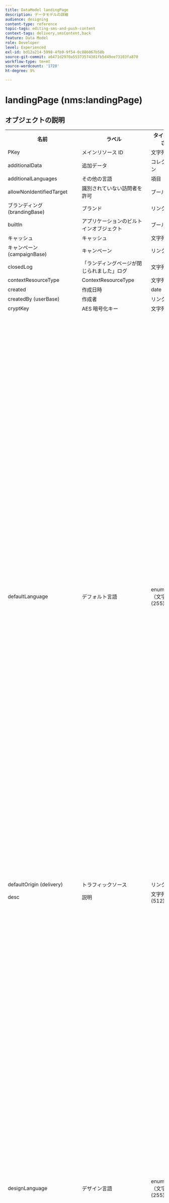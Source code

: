 ```yaml
---
title: DataModel landingPage
description: データモデルの詳細
audience: designing
content-type: reference
topic-tags: editing-sms-and-push-content
context-tags: delivery,smsContent,back
feature: Data Model
role: Developer
level: Experienced
exl-id: bd12a214-5998-4fb9-9f54-0c886067b58b
source-git-commit: a6471d2970a55373574301fb5d49ee73103fa870
workflow-type: tm+mt
source-wordcount: '1728'
ht-degree: 9%

---
```


# landingPage (nms:landingPage)

## オブジェクトの説明

<table>
      <tr>
         <th>名前</th>
         <th>ラベル</th>
         <th>タイプ（長さ）</th>
         <th>列挙値</th>
      </tr>
      <tr>
         <td>PKey</td>
         <td>メインリソース ID</td>
         <td>文字列 </td>
         <td> </td>
      </tr>
      <tr>
         <td>additionalData</td>
         <td>追加データ</td>
         <td>コレクション </td>
         <td> </td>
      </tr>
      <tr>
         <td>additionalLanguages</td>
         <td>その他の言語</td>
         <td>項目 </td>
         <td> </td>
      </tr>
      <tr>
         <td>allowNonIdentifiedTarget</td>
         <td>識別されていない訪問者を許可</td>
         <td>ブール値 </td>
         <td> </td>
      </tr>
      <tr>
         <td>ブランディング (brandingBase)</td>
         <td>ブランド</td>
         <td>リンク </td>
         <td> </td>
      </tr>
      <tr>
         <td>builtIn</td>
         <td>アプリケーションのビルトインオブジェクト</td>
         <td>ブール値 </td>
         <td> </td>
      </tr>
      <tr>
         <td>キャッシュ</td>
         <td>キャッシュ</td>
         <td>文字列 </td>
         <td> </td>
      </tr>
      <tr>
         <td>キャンペーン (campaignBase)</td>
         <td>キャンペーン</td>
         <td>リンク </td>
         <td> </td>
      </tr>
      <tr>
         <td>closedLog</td>
         <td>「ランディングページが閉じられました」ログ</td>
         <td>文字列 </td>
         <td> </td>
      </tr>
      <tr>
         <td>contextResourceType</td>
         <td>ContextResourceType</td>
         <td>文字列 </td>
         <td> </td>
      </tr>
      <tr>
         <td>created</td>
         <td>作成日時</td>
         <td>date </td>
         <td> </td>
      </tr>
      <tr>
         <td>createdBy (userBase)</td>
         <td>作成者</td>
         <td>リンク </td>
         <td> </td>
      </tr>
      <tr>
         <td>cryptKey</td>
         <td>AES 暗号化キー</td>
         <td>文字列 (64)</td>
         <td> </td>
      </tr>
      <tr>
         <td>defaultLanguage</td>
         <td>デフォルト言語</td>
         <td>enumeration（文字列） (255)</td>
         <td>
            <ul>
               <li>ギリシャ語 — el - el</li>
               <li>英語 — en - en</li>
               <li>中国語 — zh - zh</li>
               <li>フランス語（フランス） — fr_FR - fr_FR</li>
               <li>ベトナム語 — vi - vi</li>
               <li>ポルトガル語（ポルトガル） — pt_PT - pt_PT</li>
               <li>イタリア語（イタリア） — it_IT - it_IT</li>
               <li>イタリア語 — it - it</li>
               <li>オランダ語（ベルギー） — nl_BE - nl_BE</li>
               <li>ノルウェー語（ノルウェー） — no_NO - no_NO</li>
               <li>オランダ語（オランダ） — nl_NL - nl_NL</li>
               <li>アラビア語 — ar - ar</li>
               <li>英語（米国） — en_US - en_US</li>
               <li>アイルランド語 — ga - ga</li>
               <li>チェコ語 — cs - cs</li>
               <li>エストニア語 — et - et</li>
               <li>インドネシア語 — id - id</li>
               <li>スペイン語 — es - es</li>
               <li>ロシア語 — ru - ru</li>
               <li>オランダ語 — nl - nl</li>
               <li>ワロン語 — wa - wa</li>
               <li>ポルトガル語 — pt - pt</li>
               <li>フランス語（ベルギー） — fr_BE - fr_BE</li>
               <li>ラトビア語 — lv - lv</li>
               <li>リトアニア語 — lt - lt</li>
               <li>タイ語 — 木 — 木</li>
               <li>英語（英国） — en_GB - en_GB</li>
               <li>フランス語 — fr - fr</li>
               <li>ポルトガル語（ブラジル） — pt_BR - pt_BR</li>
               <li>ドイツ語 — de - de</li>
               <li>デンマーク語 — da - da</li>
               <li>フィンランド語 — fi - fi</li>
               <li>ハンガリー語 — hu - hu</li>
               <li>スウェーデン語（フィンランド） — sv_FI - sv_FI</li>
               <li>日本語 — ja - ja</li>
               <li>ヘブライ語 — he - he</li>
               <li>韓国語 — ko - ko</li>
               <li>スウェーデン語 — sv - sv</li>
               <li>スウェーデン語（スウェーデン語） — sv_SE - sv_SE</li>
               <li>スロバキア語 — sk - sk</li>
               <li>マルタ語 — mt - mt</li>
               <li>イタリア語（スイス） — it_CH - it_CH</li>
               <li>ポーランド語 — pl - pl</li>
               <li>スロベニア語 — sl - sl</li>
               <li>無効な値 — __Invalid_value__ - __Invalid_value__</li>
            </ul>
         </td>
      </tr>
      <tr>
         <td>defaultOrigin (delivery)</td>
         <td>トラフィックソース</td>
         <td>リンク </td>
         <td> </td>
      </tr>
      <tr>
         <td>desc</td>
         <td>説明</td>
         <td>文字列 (512)</td>
         <td> </td>
      </tr>
      <tr>
         <td>designLanguage</td>
         <td>デザイン言語</td>
         <td>enumeration（文字列） (255)</td>
         <td>
            <ul>
               <li>ギリシャ語 — el - el</li>
               <li>英語 — en - en</li>
               <li>中国語 — zh - zh</li>
               <li>フランス語（フランス） — fr_FR - fr_FR</li>
               <li>ベトナム語 — vi - vi</li>
               <li>ポルトガル語（ポルトガル） — pt_PT - pt_PT</li>
               <li>イタリア語（イタリア） — it_IT - it_IT</li>
               <li>イタリア語 — it - it</li>
               <li>オランダ語（ベルギー） — nl_BE - nl_BE</li>
               <li>ノルウェー語（ノルウェー） — no_NO - no_NO</li>
               <li>オランダ語（オランダ） — nl_NL - nl_NL</li>
               <li>アラビア語 — ar - ar</li>
               <li>英語（米国） — en_US - en_US</li>
               <li>アイルランド語 — ga - ga</li>
               <li>チェコ語 — cs - cs</li>
               <li>エストニア語 — et - et</li>
               <li>インドネシア語 — id - id</li>
               <li>スペイン語 — es - es</li>
               <li>ロシア語 — ru - ru</li>
               <li>オランダ語 — nl - nl</li>
               <li>ワロン語 — wa - wa</li>
               <li>ポルトガル語 — pt - pt</li>
               <li>フランス語（ベルギー） — fr_BE - fr_BE</li>
               <li>ラトビア語 — lv - lv</li>
               <li>リトアニア語 — lt - lt</li>
               <li>タイ語 — 木 — 木</li>
               <li>英語（英国） — en_GB - en_GB</li>
               <li>フランス語 — fr - fr</li>
               <li>ポルトガル語（ブラジル） — pt_BR - pt_BR</li>
               <li>ドイツ語 — de - de</li>
               <li>デンマーク語 — da - da</li>
               <li>フィンランド語 — fi - fi</li>
               <li>ハンガリー語 — hu - hu</li>
               <li>スウェーデン語（フィンランド） — sv_FI - sv_FI</li>
               <li>日本語 — ja - ja</li>
               <li>ヘブライ語 — he - he</li>
               <li>韓国語 — ko - ko</li>
               <li>スウェーデン語 — sv - sv</li>
               <li>スウェーデン語（スウェーデン語） — sv_SE - sv_SE</li>
               <li>スロバキア語 — sk - sk</li>
               <li>マルタ語 — mt - mt</li>
               <li>イタリア語（スイス） — it_CH - it_CH</li>
               <li>ポーランド語 — pl - pl</li>
               <li>スロベニア語 — sl - sl</li>
               <li>無効な値 — __Invalid_value__ - __Invalid_value__</li>
            </ul>
         </td>
      </tr>
      <tr>
         <td>dynamicService</td>
         <td>動的サービス</td>
         <td>ブール値 </td>
         <td> </td>
      </tr>
      <tr>
         <td>終了</td>
         <td>有効期限</td>
         <td>date </td>
         <td> </td>
      </tr>
      <tr>
         <td>errorContextResourceType</td>
         <td>ErrorContextResourceType</td>
         <td>文字列 </td>
         <td> </td>
      </tr>
      <tr>
         <td>errorPage</td>
         <td>エラーページ</td>
         <td>項目 </td>
         <td> </td>
      </tr>
      <tr>
         <td>geoUnit (geoUnitBase)</td>
         <td>地理的単位</td>
         <td>リンク </td>
         <td> </td>
      </tr>
      <tr>
         <td>htmlPage</td>
         <td>ページ</td>
         <td>コレクション </td>
         <td> </td>
      </tr>
      <tr>
         <td>identificationByUrlParam</td>
         <td>URL パラメーターによる識別</td>
         <td>ブール値 </td>
         <td> </td>
      </tr>
      <tr>
         <td>inactiveUrlRedirection</td>
         <td>リダイレクト URL</td>
         <td>文字列 (4096)</td>
         <td> </td>
      </tr>
      <tr>
         <td>isExternal</td>
         <td>外部リソースです</td>
         <td>ブール値 </td>
         <td> </td>
      </tr>
      <tr>
         <td>isTemplate</td>
         <td>テンプレート</td>
         <td>ブール値 </td>
         <td> </td>
      </tr>
      <tr>
         <td>ジョブ</td>
         <td>ジョブ</td>
         <td>コレクション </td>
         <td> </td>
      </tr>
      <tr>
         <td>jobLogs</td>
         <td>ログ</td>
         <td>コレクション </td>
         <td> </td>
      </tr>
      <tr>
         <td>label</td>
         <td>ラベル</td>
         <td>文字列 (128)</td>
         <td> </td>
      </tr>
      <tr>
         <td>lastModified</td>
         <td>最終変更日</td>
         <td>date </td>
         <td> </td>
      </tr>
      <tr>
         <td>loadingFilter (queryFilterBase)</td>
         <td>キーを読み込み中</td>
         <td>リンク </td>
         <td> </td>
      </tr>
      <tr>
         <td>loadingFilterMapping</td>
         <td>読み込みキーのパラメーター</td>
         <td>コレクション </td>
         <td> </td>
      </tr>
      <tr>
         <td>logicalStatus</td>
         <td>実行ステータス</td>
         <td>enumeration（文字列） (255)</td>
         <td>
            <ul>
               <li>進行中 — 開始 — 開始済み</li>
               <li>編集 — エディション — エディション</li>
               <li>完了 — 完了 — 終了</li>
               <li>警告 — 警告 — 警告</li>
               <li>エラー — エラー — エラー</li>
               <li>無効な値 — __Invalid_value__ - __Invalid_value__</li>
            </ul>
         </td>
      </tr>
      <tr>
         <td>messageAction</td>
         <td>メッセージの送信を開始</td>
         <td>ブール値 </td>
         <td> </td>
      </tr>
      <tr>
         <td>messageActionDelivery (deliveryMCTemplateBase)</td>
         <td>トランザクションメッセージ</td>
         <td>リンク </td>
         <td> </td>
      </tr>
      <tr>
         <td>modifiedBy (userBase)</td>
         <td>変更者</td>
         <td>リンク </td>
         <td> </td>
      </tr>
      <tr>
         <td>name</td>
         <td>ID</td>
         <td>文字列 (64)</td>
         <td> </td>
      </tr>
      <tr>
         <td>orgUnit (orgUnitBase)</td>
         <td>組織単位</td>
         <td>リンク </td>
         <td> </td>
      </tr>
      <tr>
         <td>事前入力</td>
         <td>訪問者データをプリロード</td>
         <td>ブール値 </td>
         <td> </td>
      </tr>
      <tr>
         <td>プログラム (programBase)</td>
         <td>プログラム</td>
         <td>リンク </td>
         <td> </td>
      </tr>
      <tr>
         <td>publicUrl</td>
         <td>パブリック URL</td>
         <td>文字列 </td>
         <td> </td>
      </tr>
      <tr>
         <td>publicationDate</td>
         <td>公開日</td>
         <td>date </td>
         <td> </td>
      </tr>
      <tr>
         <td>reconciliationFilter (queryFilterBase)</td>
         <td>紐付けキー</td>
         <td>リンク </td>
         <td> </td>
      </tr>
      <tr>
         <td>reconciliationFilterMapping</td>
         <td>紐付けキーのパラメーター</td>
         <td>コレクション </td>
         <td> </td>
      </tr>
      <tr>
         <td>reconciliationUpdateStrategy</td>
         <td>更新方法</td>
         <td>列挙（バイト） </td>
         <td>
            <ul>
               <li>更新 — updateTarget - 1</li>
               <li>未認証 — 未認証 — 0</li>
               <li>無効な値 — __Invalid_value__ - __Invalid_value__</li>
            </ul>
         </td>
      </tr>
      <tr>
         <td>service (serviceBase)</td>
         <td>購読サービス</td>
         <td>リンク </td>
         <td> </td>
      </tr>
      <tr>
         <td>specificAction</td>
         <td>特定のアクション</td>
         <td>列挙（バイト） </td>
         <td>
            <ul>
               <li>ブラックリスト — blackList - 3</li>
               <li>特定のアクションなし — なし — 0</li>
               <li>購読解除 — 購読解除 — 2</li>
               <li>無効な値 — __Invalid_value__ - __Invalid_value__</li>
               <li>購読 — 購読 — 1</li>
            </ul>
         </td>
      </tr>
      <tr>
         <td>開始</td>
         <td>デプロイ日</td>
         <td>date </td>
         <td> </td>
      </tr>
      <tr>
         <td>都道府県</td>
         <td>ステータス</td>
         <td>列挙（バイト） </td>
         <td>
            <ul>
               <li>編集 — 編集 — 0</li>
               <li>公開に失敗しました — 失敗 — 99</li>
               <li>クローズ済 — クローズ済 — 20</li>
               <li>無効な値 — __Invalid_value__ - __Invalid_value__</li>
               <li>オンライン — 開封済み — 10</li>
            </ul>
         </td>
      </tr>
      <tr>
         <td>targetResource</td>
         <td>ターゲティングディメンション</td>
         <td>文字列 (255)</td>
         <td> </td>
      </tr>
      <tr>
         <td>template (landingPage)</td>
         <td>ランディングページテンプレート</td>
         <td>リンク </td>
         <td> </td>
      </tr>
      <tr>
         <td>testUrl</td>
         <td>テスト URL</td>
         <td>文字列 </td>
         <td> </td>
      </tr>
      <tr>
         <td>thumbnail</td>
         <td>サムネイル</td>
         <td>文字列 (255)</td>
         <td> </td>
      </tr>
      <tr>
         <td>タイムゾーン</td>
         <td>タイムゾーン</td>
         <td>enumeration（文字列） (64)</td>
         <td>
            <ul>
               <li>(GMT-02:00) 中部大西洋 — 大西洋 — 大西洋南ジョージア — 大西洋/サウスジョージア</li>
               <li>(GMT+02:00) アンマン — アジア_アンマン — アジア/アンマン</li>
               <li>(GMT-03:00) ブラジ — アメリカ_サンパウロ — アメリカ/サンパウロ</li>
               <li>(GMT+06:00) アスタナ、ダッカ — アジア_ダッカ — アジア/ダッカ</li>
               <li>(GMT+06:00) ノボシビルスク — アジア_ノボシビルスク — アジア/ノボシビルスク</li>
               <li>(GMT+02:00) ウィントフック — Africa_Winthoek — アフリカ/ウィントフック</li>
               <li>(GMT+04:00) コーカサス、エレバン — アジア_エレバン — アジア/エレバン</li>
               <li>(GMT-04:00) マナウス — アメリカ_マナウス — アメリカ/マナウス</li>
               <li>(GMT+03:30) テヘラン — アジア_テヘラン — アジア/テヘラン</li>
               <li>(GMT+12:00) オークランド、ウェリントン — 太平洋_オークランド — 太平洋/オークランド</li>
               <li>(GMT+02:00) エルサレム — アジア_エルサレム — アジア/エルサレム</li>
               <li>(GMT+03:00) モスクワ、サンクトペテルブルグ、ボルゴグラード — ヨーロッパ_モスクワ — ヨーロッパ/モスクワ</li>
               <li>(GMT+09:30) アデレード — オーストラリア_アデレード — オーストラリア/アデレード</li>
               <li>(GMT+10:00) キャンベラ、メルボルン、シドニー — オーストラリア_キャンベラ — オーストラリア/キャンベラ</li>
               <li>(GMT+08:00) パース — オーストラリア_パース — オーストラリア/パース</li>
               <li>(GMT+09:00) ヤクーツク — アジア_ヤクーツク — アジア/ヤクーツク</li>
               <li>(GMT-10:00) ハワイ — 太平洋_ホノルル — 太平洋/ホノルル</li>
               <li>(GMT+04:00) バクー — アジア_バクー — アジア/バクー</li>
               <li>(GMT+10:00) ウラジオストク — アジア_ウラジオストク — アジア/ウラジオストク</li>
               <li>(GMT+09:00) ソウル — アジアソウル — アジア/ソウル</li>
               <li>(GMT+01:00) サラエボ、スコピエ、ソフィア、ワルシャワ、ザグレブ — ヨーロッパ_サラエボ — ヨーロッパ/サラエボ</li>
               <li>サーバーのタイムゾーン — _server_ - _server_</li>
               <li>(GMT+04:00) アブダビ、マスカット — アジア_マスカット — アジア/マスカット</li>
               <li>(GMT+08:00) クアラルンプール、シンガポール — アジア_クアラルンプール — アジア/クアラルンプール</li>
               <li>(GMT+09:00) 大阪、札幌、東京 — アジア_東京 — アジア/東京</li>
               <li>(GMT+10:00) ブリスベン — オーストラリア_ブリスベン — オーストラリア/ブリスベン</li>
               <li>(GMT+05:30) スリジャヤワルデネプラ — アジア_コロンボ — アジア/コロンボ</li>
               <li>(GMT+02:00) ハラレ、プレトリア — アフリカハラレ — アフリカ/ハラレ</li>
               <li>(GMT+08:00) Oulan-Bator - Asia_Ulan_Bator — アジア/Ulan_Bator</li>
               <li>(GMT-02:00) グリニッジ標準時 — 2 時間 — Gmt_m2 - Etc/GMT+2</li>
               <li>(GMT-03:00) グリニッジ標準時 — 3 時間 — Gmt_m3 - Etc/GMT+3</li>
               <li>(GMT-01:00) グリニッジ標準時 — 1 時間 — Gmt_m1 - Etc/GMT+1</li>
               <li>(GMT-06:00) グリニッジ標準時 — 6 時間 — Gmt_m6 - Etc/GMT+6</li>
               <li>(GMT-07:00) グリニッジ標準時 — 7 時間 — Gmt_m7 - Etc/GMT+7</li>
               <li>(GMT-04:00) グリニッジ標準時 — 4 時間 — Gmt_m4 - Etc/GMT+4</li>
               <li>(GMT) カサブランカ — アフリカ_カサブランカ — アフリカ/カサブランカ</li>
               <li>(GMT+05:30) コルカタ、チェンナイ、ムンバイ、ニューデリー — Asia_Kolkata — アジア/コルカタ</li>
               <li>(GMT-11:00) グリニッジ標準時 — 11 時間 — Gmt_m11 - Etc/GMT+11</li>
               <li>(GMT-09:00) グリニッジ標準時 — 9 時間 — Gmt_m9 - Etc/GMT+9</li>
               <li>(GMT-03:30) ニューファンドランド — アメリカ_セントジョンズ — アメリカ/セントジョンズ</li>
               <li>デフォルト — _inherit_ - _inherit_</li>
               <li>(GMT+03:00) グリニッジ標準時+ 3 時間 — Gmt_p3 - Etc/GMT-3</li>
               <li>(GMT-04:30) カラカス — アメリカ_カラカス — アメリカ/カラカス</li>
               <li>(GMT+01:00) アムステルダム、ベルリン、ベルン、ローマ、ストックホルム、ウィーン — ヨーロッパ_ベルリン — ヨーロッパ/ベルリン</li>
               <li>(GMT-07:00) チワワ、ラパス、マサトラン — アメリカ_チワワ — アメリカ/チワワ</li>
               <li>(GMT+03:00) ナイロビ — アフリカ_ナイロビ — アフリカ/ナイロビ</li>
               <li>(GMT-04:00) アスンシオン — アメリカ_アスンシオン — アメリカ/アスンシオン</li>
               <li>(GMT+03:00) バグダッド — アジア_バグダッド — アジア/バグダッド</li>
               <li>(GMT-10:00) グリニッジ標準時 — 10 時間 — Gmt_m10 - Etc/GMT+10</li>
               <li>(GMT-03:00) グリーンランド — アメリカ_ゴットハブ — アメリカ/ゴットハブ</li>
               <li>(GMT+02:00) ダマス — アジア_ダマスカス — アジア/ダマスカス</li>
               <li>(GMT-11:00) サモア — 太平洋サモア — 太平洋/サモア</li>
               <li>(GMT-05:00) ボゴタ、リマ、キト — アメリカ_ボゴタ — アメリカ/ボゴタ</li>
               <li>(GMT+01:00) ブリュッセル、コペンハーゲン、マドリード、パリ — ヨーロッパ_パリ — ヨーロッパ/パリ</li>
               <li>(GMT+08:00) 北京、重慶、香港、ウルムチ — アジア_上海 — アジア/上海</li>
               <li>(GMT+12:00) フィジー — 太平洋_フィジー — 太平洋/フィジー</li>
               <li>(GMT+02:00) アテネ、イスタンブール、ミンスク — ヨーロッパ_アテネ — ヨーロッパ/アテネ</li>
               <li>(GMT+04:00) トビリシ — アジア_トビリシ — アジア/トビリシ</li>
               <li>無効な値 — __Invalid_value__ - __Invalid_value__</li>
               <li>(GMT+05:45) カトマンズ — アジア_カトマンズ — アジア/カトマンズ</li>
               <li>(GMT-05:00) インディアナ州（東部） - America_Indianapolis — アメリカ/インディアナポリス</li>
               <li>(GMT-01:00) カーボベルデ諸島 — 大西洋_カーボベルデ — 大西洋/カーボベルデ</li>
               <li>(GMT+04:00) ポートルイス — インド洋_モーリシャス — インド洋/モーリシャス</li>
               <li>(GMT+08:00) 台北 — アジア_台北 — アジア/台北</li>
               <li>データベースのタイムゾーン — _wdbc_ - _wdbc_</li>
               <li>(GMT+06:30) ラングーン — アジア_ラングーン — アジア/ラングーン</li>
               <li>(GMT+11:00) マガダン、ソロモン諸島、ニューカレドニア — 太平洋_ガダルカナル — 太平洋/ガダルカナル</li>
               <li>(GMT+02:00) カイロ — アフリカ_カイロ — アフリカ/カイロ</li>
               <li>(GMT+05:00) エカテリンブルグ — アジア_エカテリンブルグ — アジア/エカテリンブルグ</li>
               <li>(GMT+08:00) イルクーツク — アジア_イルクーツク — アジア/イルクーツク</li>
               <li>(GMT+10:00) グアム、ポートモレスビー — 太平洋_グアム — 太平洋/グアム</li>
               <li>(GMT-04:00) 大西洋標準時（カナダ） - America_Halifax — アメリカ/ハリファックス</li>
               <li>(GMT) グリニッジ標準時 — GMT - GMT</li>
               <li>(GMT-04:00) ラパス — アメリカ_ラ_パス — アメリカ/ラ_パス</li>
               <li>オペレーターのタイムゾーン — _login_ - _login_</li>
               <li>(GMT-06:00) グアダラハラ、メキシコ、モンテレイ — アメリカ_メキシコシティ — アメリカ/メキシコシティ</li>
               <li>(GMT+09:30) ダーウィン — オーストラリア_ダーウィン — オーストラリア/ダーウィン</li>
               <li>(GMT-05:00) 東部標準時（米国およびカナダ） — アメリカ_ニューヨーク — アメリカ/ニューヨーク</li>
               <li>(GMT-05:00) グリニッジ標準時 — 5 時間 — Gmt_m5 - Etc/GMT+5</li>
               <li>(GMT+05:00) イスラマバード、カラチ、タシケント — アジア_カラチ — アジア/カラチ</li>
               <li>(GMT+03:00) Koweyt, Riyad - Asia_Riyadh - Asia/Riyadh</li>
               <li>(GMT-08:00) グリニッジ標準時 — 8 時間 — Gmt_m8 - Etc/GMT+8</li>
               <li>(GMT-01:00) アゾレス諸島 — 大西洋アゾレス諸島 — 大西洋/アゾレス諸島</li>
               <li>(GMT+07:00) バンコク、ハノイ、ジャカルタ — アジア_バンコク — アジア/バンコク</li>
               <li>(GMT) モンロビア — アフリカ_モンロビア — アフリカ/モンロビア</li>
               <li>(GMT-09:00) アラスカ — アメリカ_アンカレッジ — アメリカ/アンカレッジ</li>
               <li>(GMT+01:00) ベオグラード、ブラチスラバ、ブダペスト、リュブリャナ、プラハ — ヨーロッパ_ベオグラード — ヨーロッパ/ベオグラード</li>
               <li>(GMT) レイキャビク — Atlantic_Reykjavik — 大西洋/レイキャビク</li>
               <li>(GMT+02:00) ブカレスト — ヨーロッパ_ブカレスト — ヨーロッパ/ブカレスト</li>
               <li>(GMT+05:00) グリニッジ標準時+ 5 時間 — Gmt_p5 - Etc/GMT-5</li>
               <li>(GMT+04:00) グリニッジ標準時+ 4 時間 — Gmt_p4 - Etc/GMT-4</li>
               <li>(GMT+07:00) グリニッジ標準時+ 7 時間 — Gmt_p7 - Etc/GMT-7</li>
               <li>(GMT+06:00) グリニッジ標準時+ 6 時間 — Gmt_p6 - Etc/GMT-6</li>
               <li>(GMT+01:00) グリニッジ標準時+ 1 時間 — Gmt_p1 - Etc/GMT-1</li>
               <li>(GMT-08:00) 太平洋（米国およびカナダ） — アメリカ_ロサンゼルス — アメリカ/ロサンゼルス</li>
               <li>(GMT+02:00) グリニッジ標準時+ 2 時間 — Gmt_p2 - Etc/GMT-2</li>
               <li>(GMT+07:00) クラスノヤルスク — アジア_クラスノヤルスク — アジア/クラスノヤルスク</li>
               <li>(GMT+09:00) グリニッジ標準時+ 9 時間 — Gmt_p9 - Etc/GMT-9</li>
               <li>(GMT+08:00) グリニッジ標準時+ 8 時間 — Gmt_p8 - Etc/GMT-8</li>
               <li>(GMT+10:00) ホバート — オーストラリア_ホバート — オーストラリア/ホバート</li>
               <li>(GMT+13:00) ヌクアロファ — 太平洋_トンガタプ — 太平洋/トンガタプ</li>
               <li>(GMT-06:00) 中米 — アメリカ_レジーナ — アメリカ/レジナ</li>
               <li>(GMT-03:00) ブエノスアイレス、カイエンヌ、フォルタレザ — アメリカ_ブエノスアイレス — アメリカ/ブエノスアイレス</li>
               <li>(GMT-07:00) ロッキー山脈（米国およびカナダ） — アメリカ_デンバー — アメリカ/デンバー</li>
               <li>(GMT+01:00) 中央アフリカ — 西 — アフリカ_ルアンダ — アフリカ/ルアンダ</li>
               <li>(GMT+02:00) ヘルシンキ、キエフ、リガ、ソフィア、タリン、ヴィリニュス — ヨーロッパ_ヘルシンキ — ヨーロッパ/ヘルシンキ</li>
               <li>(GMT) グリニッジ標準時：ダブリン、エジンバラ、リスボン、ロンドン — ヨーロッパ_ロンドン — ヨーロッパ/ロンドン</li>
               <li>(GMT-07:00) アリゾナ — アメリカ_フェニックス — アメリカ/フェニックス</li>
               <li>(GMT+02:00) ベイルート — アジア_ベイルート — アジア/ベイルート</li>
               <li>(GMT+04:30) カブール — アジア_カブール — アジア/カブール</li>
               <li>(GMT-06:00) 中央（米国およびカナダ） — アメリカ_シカゴ — アメリカ/シカゴ</li>
               <li>(GMT+11:00) グリニッジ標準時+ 11 時間 — Gmt_p11 - Etc/GMT-11</li>
               <li>(GMT+10:00) グリニッジ標準時+ 10 時間 — Gmt_p10 - Etc/GMT-10</li>
               <li>(GMT+13:00) グリニッジ標準時+ 13 時間 — Gmt_p13 - Etc/GMT-13</li>
               <li>(GMT+12:00) グリニッジ標準時+ 12 時間 — Gmt_p12 - Etc/GMT-12</li>
               <li>(GMT-04:00) サンティアゴ — アメリカ_サンティアゴ — アメリカ/サンティアゴ</li>
               <li>(GMT-03:00) モンテビデオ — アメリカ_モンテビデオ — アメリカ/モンテビデオ</li>
               <li>(GMT-04:00) クイアバ — アメリカ_クイアバ — アメリカ/クイアバ</li>
            </ul>
         </td>
      </tr>
      <tr>
         <td>タイトル</td>
         <td>ランディングページ</td>
         <td>文字列 (255)</td>
         <td> </td>
      </tr>
      <tr>
         <td>trackingEnabled</td>
         <td>応答をログに記録</td>
         <td>ブール値 </td>
         <td> </td>
      </tr>
      <tr>
         <td>trackingUrlName</td>
         <td>トラッキング URL 名</td>
         <td>文字列 </td>
         <td> </td>
      </tr>
      <tr>
         <td>タイプ</td>
         <td>タイプ</td>
         <td>列挙（バイト） </td>
         <td>
            <ul>
               <li>汎用 — 汎用 — 0</li>
               <li>サービスの購読解除 — 購読解除 — 3</li>
               <li>ブラックリスト — blackList - 4</li>
               <li>無効な値 — __Invalid_value__ - __Invalid_value__</li>
               <li>獲得 — 獲得 — 1</li>
               <li>サービスの購読 — 購読 — 2</li>
            </ul>
         </td>
      </tr>
      <tr>
         <td>uuid</td>
         <td>セキュリティ ID</td>
         <td>文字列 </td>
         <td> </td>
      </tr>
      <tr>
         <td>webTrackingEnabled</td>
         <td>Web トラッキングを有効にする</td>
         <td>ブール値 </td>
         <td> </td>
      </tr>
   </table>

## フィルター

論理ステータス別 (byLogicalStatus)

<table>
    <tr>
    <th>名前</th>
    <th>タイプ</th>
    </tr>
    <tr>
    <td>都道府県</td>
    <td>列挙</td>
    </tr>
</table>

名前別またはラベル別（テキスト別）

<table>
    <tr>
    <th>名前</th>
    <th>タイプ</th>
    </tr>
    <tr>
    <td>テキスト</td>
    <td>文字列</td>
    </tr>
</table>

ステータス別（状態別）

<table>
    <tr>
    <th>名前</th>
    <th>タイプ</th>
    </tr>
    <tr>
    <td>都道府県</td>
    <td>列挙</td>
    </tr>
</table>

ターゲティングリソース別 (byTargetResource)

<table>
<tr>
<th>名前</th>
<th>タイプ</th>
</tr>
<tr>
<td>targetResource</td>
<td>文字列</td>
</tr>
</table>

高度なランディングページを含める（Advanced を使用）

<table>
    <tr>
    <th>名前</th>
    <th>タイプ</th>
    </tr>
    <tr>
    <td>詳細</td>
    <td>ブール値</td>
    </tr>
</table>

異種のリスト (withContinuous) からの連続配信を含める

<table>
        <tr>
        <th>名前</th>
        <th>タイプ</th>
        </tr>
        <tr>
        <td>withContinuous</td>
        <td>ブール値</td>
        </tr>
    </table>

指定された期間 (byCalendar) に存在

<table>
        <tr>
        <th>名前</th>
        <th>タイプ</th>
        </tr>
        <tr>
        <td>startDate</td>
        <td>date</td>
        </tr>
        <tr>
        <td>endDate</td>
        <td>date</td>
        </tr>
    </table>

特定の期間（Planning による）に発行済み

<table>
    <tr>
    <th>名前</th>
    <th>タイプ</th>
    </tr>
    <tr>
    <td>startDate</td>
    <td>date</td>
    </tr>
    <tr>
    <td>endDate</td>
    <td>date</td>
    </tr>
</table>
